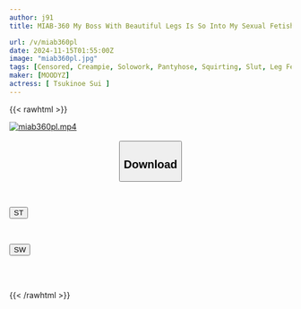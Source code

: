```yaml
---
author: j91
title: MIAB-360 My Boss With Beautiful Legs Is So Into My Sexual Fetish That I Can't Resist Her Temptation To Wear No Panties And Pantyhose, And She Teases Me With A Superior Look, Making Me Cum 20 Times And Getting Totally Addicted To It. Sui Tsukinoe

url: /v/miab360pl
date: 2024-11-15T01:55:00Z
image: "miab360pl.jpg"
tags: [Censored, Creampie, Solowork, Pantyhose, Squirting, Slut, Leg Fetish, Acme · Orgasm, Female Boss	]
maker: [MOODYZ]
actress: [ Tsukinoe Sui ]
---
```



{{< rawhtml >}}

<div class="video" data-videoid="zDjQADe2bbtYw1L">
    <a href="javascript:;">
        <img src="/v/miab360pl/miab360pl.jpg" width="WIDTH" height="HEIGHT" alt="miab360pl.mp4" loading="lazy">
    </a>
</div>

<script type="text/javascript" src="https://j91.asia/asset/on-demand-st.js"></script>

<br>
  <link rel="stylesheet" href="https://j91.asia/asset/bs5.css">
  
  <center>
  <button class="btn btn-primary" type="button" data-bs-toggle="collapse" data-bs-target=".multi-collapse" aria-expanded="false" aria-controls="multiCollapseExample1 multiCollapseExample2"><h2>Download</h2></button></center>
</p>
<div class="row">
  <div class="col">
    <div class="collapse multi-collapse" id="multiCollapseExample1">
      <div class="card card-body">
	      	      <br>
<div class="buttons">  
<p><a href="/v/miab360pl/st.html" target="_blank"><button class="btn-hover color-3"><i class="fa fa-download"></i> ST</button></a></p></div>
    </div>
  </div>
</div>
  <div class="col">
    <div class="collapse multi-collapse" id="multiCollapseExample2">
      <div class="card card-body">
	      <br>
<div class="buttons">
<p><a href="/v/miab360pl/sw.html" target="_blank"><button class="btn-hover color-2"><i class="fa fa-download"></i> SW</button></a></p></div>
<br><br>
      </div>
    </div>
  </div>
</div>

{{< /rawhtml >}}